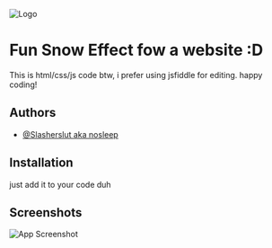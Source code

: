 
![Logo](https://media-hosting.imagekit.io//729bf703026b4d60/1920%20x%201080%20pc%20wallpaper.jfif?Expires=1835159145&Key-Pair-Id=K2ZIVPTIP2VGHC&Signature=KBhp8eJ7OpRvQlDr8qUjF08tMzRG1jcD2BIbrug99AbZwnPmUQwIpdt5CHrDScv9~Mzw775X5OM6LlWmHWFnUjQleVVpzRDwixWdam44wAKsAs0IJEzM03jmlq2hwXfnlTeRVtLxOaVZVYhLngqhjOhqHbyZEIbMo-oVxCs9Z~ZqkOw~IFpoLlTKSDdqM3JxhnPvG0QKoWd6BcrvMebp1IWx7~aF0bPMyP0dNHlhRvChtb5QoqLDInB63tqhnI0o5xyo0NV4Jnqi8WkzrNBtc1Uu945UK4-A4RMd4ZNGczjDd3K8fdQwR9OwA57t55TpWp6pjWHYAHbP7-mJU6toyA__)


# Fun Snow Effect fow a website :D

This is html/css/js code btw, i prefer using jsfiddle for editing. happy coding!



## Authors

- [@Slasherslut aka nosleep](https://github.com/slasherslut)


## Installation

just add it to your code duh


## Screenshots
![App Screenshot](https://media-hosting.imagekit.io//872cbb9f7d8c420c/Screenshot%202025-03-25%20011420.png?Expires=1837491274&Key-Pair-Id=K2ZIVPTIP2VGHC&Signature=WSBO2XAwzfmQD5PJ8zjHStNBEYMfkSXOWsgEoKmIrfCqFZMLnoR8sFzu2PxD-Zz4eXzS2KlEg51Nvib5evD7gRM~RAOy~WQBnJI8YZOw-u~14yx1EPZkG-4ECg9qLPP6rL6qyHFGccjDlPTr6flBC6t1HDQI0QW0dpvDfVnXx4cPWlk-7q6msQiZSE6oiLTotN~-G5soHs5NCw0tKXMlEQKAK-y8ChflL04~eOaou8DohzdPQIkRrYynz-1jYLyYrUT3~Rz19sb9AV0gH5QVCCrt7h5KexYH3zkeLDxQDMJXUEhAJvBnYtKk5JeKPIvvh7vd72QEtUjzNzr3GoPq1w__)
